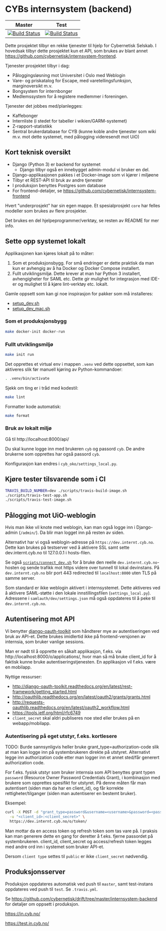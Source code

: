 # CYBs internsystem (backend)

| Master | Test |
| --- | --- |
| [![Build Status](https://travis-ci.org/cybernetisk/internsystem.svg?branch=master)](https://travis-ci.org/cybernetisk/internsystem) | [![Build Status](https://travis-ci.org/cybernetisk/internsystem.svg?branch=test)](https://travis-ci.org/cybernetisk/internsystem) |

Dette prosjektet tilbyr en rekke tjenester til hjelp for Cybernetisk Selskab.
I hovedsak tilbyr dette prosjektet kun et API, som brukes av blant annet
https://github.com/cybernetisk/internsystem-frontend.

Tjenester prosjektet tilbyr i dag:

* Påloggingsløsning mot Universitet i Oslo med Weblogin
* Vare- og priskatalog for Escape, med varetellingsfunksjon, marginoversikt m.v.
* Bongsystem for internbonger
* Medlemssystem for å registere medlemmer i foreningen.

Tjenester det jobbes med/planlegges:

* Kaffebonger
* Internliste (i stedet for tabeller i wikien/GARM-systemet)
* Z-rapport-statistikk
* Sentral brukerdatabase for CYB (kunne koble andre tjenester som wiki m.v. mot
  dette systemet, med pålogging videresendt mot UiO)

## Kort teknisk oversikt

* Django (Python 3) er backend for systemet
  * Django tilbyr også en innebygget admin-modul vi bruker en del.
* Django-applikasjonen pakkes i et Docker-image som vi kjører i miljøene
* Tilbyr et REST-API til bruk av andre tjenester
* I produksjon benyttes Postgres som database
* For frontend-detaljer, se https://github.com/cybernetisk/internsystem-frontend

Hvert "underprosjekt" har sin egen mappe. Et spesialprosjekt `core` har felles
modeller som brukes av flere prosjekter.

Det brukes en del hjelpeprogrammer/verktøy, se resten av README for mer info.

## Sette opp systemet lokalt

Applikasjonen kan kjøres lokalt på to måter:

1) Som et produksjonsbygg. For små endringer er dette praktisk da man
   kun er avhengig av å ha Docker og Docker Compose installert.
2) Fullt utviklingsmiljø. Dette krever at man har Python 3 installert,
   avhengigheter for SAML etc. Dette gir mulighet for integrasjon med
   IDE-er og mulighet til å kjøre lint-verktøy etc. lokalt.

Gamle oppsett som kan gi noe inspirasjon for pakker som må installeres:

* [setup_dev.sh](https://github.com/cybernetisk/internsystem/blob/45d7da9d5591a3e85ba12fdcdbba19ababfb22e5/scripts/setup_dev.sh)
* [setup_dev_mac.sh](https://github.com/cybernetisk/internsystem/blob/45d7da9d5591a3e85ba12fdcdbba19ababfb22e5/scripts/setup_dev_mac.sh)

### Som et produksjonsbygg

```bash
make docker-init docker-run
```

### Fullt utviklingsmiljø

```bash
make init run
```

Det opprettes et virtual env i mappen `.venv` ved dette oppsettet, som kan
aktiveres slik før manuell kjøring av Python-kommandoer:

```bash
. .venv/bin/activate
```

Sjekk om ting er i tråd med kodestil:

```bash
make lint
```

Formatter kode automatisk:

```bash
make format
```

### Bruk av lokalt miljø

Gå til http://localhost:8000/api/

Du skal kunne logge inn med brukeren `cyb` og passord `cyb`. De andre brukerne
som opprettes har også passord `cyb`.

Konfigurasjon kan endres i `cyb_oko/settings_local.py`.

## Kjøre tester tilsvarende som i CI

```bash
TRAVIS_BUILD_NUMBER=dev ./scripts/travis-build-image.sh
./scripts/travis-test-app.sh
./scripts/travis-test-image.sh
```

## Pålogging mot UiO-weblogin

Hvis man ikke vil knote med weblogin, kan man også logge inn i Django-admin
(`/admin/`). Da blir man logget inn på resten av siden.

Alternativt har vi også weblogin-adresse på `https://dev.internt.cyb.no`.
Dette kan brukes på testserver ved å aktivere SSL samt sette dev.internt.cyb.no
til 127.0.0.1 i hosts-filen.

Se også [`scripts/connect_dev.sh`](scripts/connect_dev.sh) for å bruke den
reelle `dev.internt.cyb.no`-hosten og sende trafikk mot https videre over
tunnell til lokal devinstans. På `dev.internt.cyb.no` blir port 443 redirected
til `localhost:8000` uten TLS på samme server.

Som standard er ikke weblogin aktivert i internsystemet. Dette aktiveres ved
å aktivere SAML-støtte i den lokale innstillingsfilen (`settings_local.py`).
Adressene i `samlauth/dev/settings.json` må også oppdateres til å peke til
`dev.internt.cyb.no`.

## Autentisering mot API

Vi benytter [django-oauth-toolkit](https://github.com/evonove/django-oauth-toolkit)
som håndterer mye av autentiseringen ved bruk av API-et. Dette brukes imidlertid
ikke på frontend-versjonen av internsia, som bruker vanlige sessions.

Man er nødt til å opprette en såkalt applikasjon, f.eks. via
http://localhost:8000/o/applications/, hvor man så må bruke client_id for å
faktisk kunne bruke autentiseringstjenesten. En applikasjon vil f.eks. være
en mobilapp.

Nyttige ressurser:

* http://django-oauth-toolkit.readthedocs.org/en/latest/rest-framework/getting_started.html
* http://oauthlib.readthedocs.org/en/latest/oauth2/grants/grants.html
* http://requests-oauthlib.readthedocs.org/en/latest/oauth2_workflow.html
* https://tools.ietf.org/html/rfc6749
* `client_secret` skal aldri publiseres noe sted eller brukes på en webapp/mobilapp.

### Autentisering på eget utstyr, f.eks. kortlesere

TODO: Burde sannsynligvis heller bruke grant_type=authorization-code slik at man
kan logge inn på systembrukeren direkte på utstyret. Alternativt legge inn
authorization code etter man logger inn et annet sted/får generert authorization
code.

For f.eks. fysisk utstyr som bruker internsia som API benyttes grant typen
`password` (Resource Owner Password Credentials Grant), i kombinasjon med
brukere som opprettes spesifikt for utstyret. På denne måten får man autentisert
(siden man da har en client_id), og får korrekte rettigheter/tilganger
(siden man autentiserer en bestemt bruker).

Eksempel:

```bash
curl -X POST -d "grant_type=password&username=<username>&password=<pass>" \
  -u "<client_id>:<client_secret>" \
  https://dev.internt.cyb.no/o/token/
```

Man mottar da en access token og refresh token som tas vare på. I praksis kan
man generere dette en gang for deretter å f.eks. fjerne passordet på
systembrukeren. client_id, client_secret og access/refresh token legges med
andre ord inn i systemet som bruker API-et.

Dersom `client type` settes til `public` er ikke `client_secret` nødvendig.

## Produksjonsserver

Produksjon oppdateres automatisk ved push til `master`, samt test-instans
oppdateres ved push til `test`. Se `.travis.yml`.

Se https://github.com/cybernetisk/drift/tree/master/internsystem-backend
for detaljer om oppsett i produksjon.

https://in.cyb.no/

https://test.in.cyb.no/
